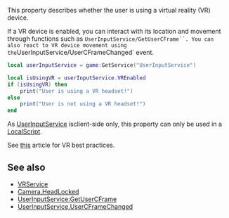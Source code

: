 This property describes whether the user is using a virtual reality (VR) device.

If a VR device is enabled, you can interact with its location and movement through functions such as `UserInputService/GetUserCFrame``. You can also react to VR device movement using the`UserInputService/UserCFrameChanged\` event.

```lua
local userInputService = game:GetService("UserInputService")

local isUsingVR = userInputService.VREnabled
if (isUsingVR) then
    print("User is using a VR headset!")
else
    print("User is not using a VR headset!")
end
``` 

As [UserInputService](https://developer.roblox.com/en-us/api-reference/class/UserInputService) isclient-side only, this property can only be used in a [LocalScript](https://developer.roblox.com/en-us/api-reference/class/LocalScript).

See [this](https://developer.roblox.com/articles/Virtual-Reality-Best-Practices) article for VR best practices.

See also
--------

*   [VRService](https://developer.roblox.com/en-us/api-reference/class/VRService)
*   [Camera.HeadLocked](https://developer.roblox.com/en-us/api-reference/property/Camera/HeadLocked)
*   [UserInputService:GetUserCFrame](https://developer.roblox.com/en-us/api-reference/function/UserInputService/GetUserCFrame)
*   [UserInputService.UserCFrameChanged](https://developer.roblox.com/en-us/api-reference/event/UserInputService/UserCFrameChanged)